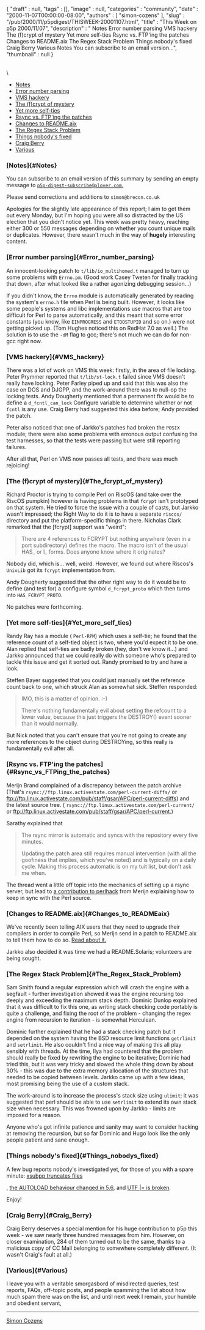 {
   "draft" : null,
   "tags" : [],
   "image" : null,
   "categories" : "community",
   "date" : "2000-11-07T00:00:00-08:00",
   "authors" : [
      "simon-cozens"
   ],
   "slug" : "/pub/2000/11/p5pdigest/THISWEEK-20001107.html",
   "title" : "This Week on p5p 2000/11/07",
   "description" : " Notes Error number parsing VMS hackery The (f)crypt of mystery Yet more self-ties Rsync vs. FTP'ing the patches Changes to README.aix The Regex Stack Problem Things nobody's fixed Craig Berry Various Notes You can subscribe to an email version...",
   "thumbnail" : null
}





\
\

-   [Notes](#Notes)
-   [Error number parsing](#Error_number_parsing)
-   [VMS hackery](#VMS_hackery)
-   [The (f)crypt of mystery](#The_fcrypt_of_mystery)
-   [Yet more self-ties](#Yet_more_self_ties)
-   [Rsync vs. FTP'ing the patches](#Rsync_vs_FTPing_the_patches)
-   [Changes to README.aix](#Changes_to_READMEaix)
-   [The Regex Stack Problem](#The_Regex_Stack_Problem)
-   [Things nobody's fixed](#Things_nobodys_fixed)
-   [Craig Berry](#Craig_Berry)
-   [Various](#Various)

### [Notes]{#Notes}

You can subscribe to an email version of this summary by sending an
empty message to
[`p5p-digest-subscribe@plover.com`.](mailto:p5p-digest-subscribe@plover.com)

Please send corrections and additions to `simon@brecon.co.uk`

Apologies for the slightly late appearance of this report; I aim to get
them out every Monday, but I'm hoping you were all so distracted by the
US election that you didn't notice yet. This week was pretty heavy,
reaching either 300 or 550 messages depending on whether you count
unique mails or duplicates. However, there wasn't much in the way of
**hugely** interesting content.

### [Error number parsing]{#Error_number_parsing}

An innocent-looking patch to `t/lib/io_multihomed.t` managed to turn up
some problems with `Errno.pm`. (Good work Casey Tweten for finally
tracking that down, after what looked like a rather agonizing debugging
session...)

If you didn't know, the `Errno` module is automatically generated by
reading the system's `errno.h` file when Perl is being built. However,
it looks like some people's systems and libc implementations use macros
that are too difficult for Perl to parse automatically, and this meant
that some error constants (you know, like `EINPROGRESS` and `ETOOSTUPID`
and so on.) were not getting picked up. (Tom Hughes noticed this on
RedHat 7.0 as well.) The solution is to use the `-dM` flag to gcc;
there's not much we can do for non-gcc right now.

### [VMS hackery]{#VMS_hackery}

There was a lot of work on VMS this week: firstly, in the area of file
locking. Peter Prymmer reported that `t/lib/st-lock.t` failed since VMS
doesn't really have locking. Peter Farley piped up and said that this
was also the case on DOS and DJGPP, and the work-around there was to
null-op the locking tests. Andy Dougherty mentioned that a permanent fix
would be to define a `d_fcntl_can_lock` Configure variable to determine
whether or not `fcntl` is any use. Craig Berry had suggested this idea
before; Andy provided the patch.

Peter also noticed that one of Jarkko's patches had broken the `POSIX`
module; there were also some problems with erronous output confusing the
test harnesses, so that the tests were passing but were still reporting
failures.

After all that, Perl on VMS now passes all tests, and there was much
rejoicing!

### [The (f)crypt of mystery]{#The_fcrypt_of_mystery}

Richard Proctor is trying to compile Perl on RiscOS (and take over the
RiscOS pumpkin) however is having problems in that `fcrypt` isn't
prototyped on that system. He tried to force the issue with a couple of
casts, but Jarkko wasn't impressed; the Right Way to do it is to have a
separate `riscos/` directory and put the platform-specific things in
there. Nicholas Clark remarked that the \[fcrypt\] support was "weird":

> There are 4 references to FCRYPT but nothing anywhere (even in a port
> subdirectory) defines the macro. The macro isn't of the usual HAS\_ or
> I\_ forms. Does anyone know where it originates?

Nobody did, which is... well, weird. However, we found out where
Riscos's `UnixLib` got its `fcrypt` implementation from.

Andy Dougherty suggested that the other right way to do it would be to
define (and test for) a configure symbol `d_fcrypt_proto` which then
turns into `HAS_FCRYPT_PROTO`.

No patches were forthcoming.

### [Yet more self-ties]{#Yet_more_self_ties}

Randy Ray has a module ( `Perl-RPM`) which uses a self-tie; he found
that the reference count of a self-tied object is two, where you'd
expect it to be one. Alan replied that self-ties are badly broken (hey,
don't we know it...) and Jarkko announced that we could really do with
someone who's prepared to tackle this issue and get it sorted out. Randy
promised to try and have a look.

Steffen Bayer suggested that you could just manually set the reference
count back to one, which struck Alan as somewhat sick. Steffen
responded:

> IMO, this is a matter of opinion. :-)
>
> There's nothing fundamentally evil about setting the refcount to a
> lower value, because this just triggers the DESTROY() event sooner
> than it would normally.

But Nick noted that you can't ensure that you're not going to create any
more references to the object during DESTROYing, so this really is
fundamentally evil after all.

### [Rsync vs. FTP'ing the patches]{#Rsync_vs_FTPing_the_patches}

Merijn Brand complained of a discrepancy between the patch archive
(That's `rsync://ftp.linux.activestate.com/perl-current-diffs/` or
<ftp://ftp.linux.activestate.com/pub/staff/gsar/APC/perl-current-diffs>)
and the latest source tree. (
`rsync://ftp.linux.activestate.com/perl-current/` or
<ftp://ftp.linux.activestate.com/pub/staff/gsar/APC/perl-current>.)

Sarathy explained that

> The rsync mirror is automatic and syncs with the repository every five
> minutes.
>
> Updating the patch area still requires manual intervention (with all
> the goofiness that implies, which you've noted) and is typically on a
> daily cycle. Making this process automatic is on my tuit list, but
> don't ask me when.

The thread went a little off topic into the mechanics of setting up a
rsync server, but lead to [a contribution to
perlhack](http://www.xray.mpe.mpg.de/mailing-lists/perl5-porters/2000-11/msg00073.html)
from Merijn explaining how to keep in sync with the Perl source.

### [Changes to README.aix]{#Changes_to_READMEaix}

We've recently been telling AIX users that they need to upgrade their
compilers in order to compile Perl, so Merijn send in a patch to
README.aix to tell them how to do so. [Read about
it.](http://www.xray.mpe.mpg.de/mailing-lists/perl5-porters/2000-11/msg00152.html)

Jarkko also decided it was time we had a README.Solaris; volunteers are
being sought.

### [The Regex Stack Problem]{#The_Regex_Stack_Problem}

Sam Smith found a regular expression which will crash the engine with a
segfault - further investigation showed it was the engine recursing too
deeply and exceeding the maximum stack depth. Dominic Dunlop explained
that it was difficult to fix this one, as writing stack checking code
portably is quite a challenge, and fixing the root of the problem -
changing the regex engine from recursion to iteration - is somewhat
Herculean.

Dominic further explained that he had a stack checking patch but it
depended on the system having the BSD resource limit functions
`getrlimit` and `setrlimit`. He also couldn't find a nice way of making
this all play sensibly with threads. At the time, Ilya had countered
that the problem should really be fixed by rewriting the engine to be
iterative; Dominic had tried this, but it was very tricky and slowed the
whole thing down by about 30% - this was due to the extra memory
allocation of the structures that needed to be copied between levels.
Jarkko came up with a few ideas, most promising being the use of a
custom stack.

The work-around is to increase the process's stack size using `ulimit`;
it was suggested that perl should be able to use `setrlimit` to extend
its own stack size when necessary. This was frowned upon by Jarkko -
limits are imposed for a reason.

Anyone who's got infinite patience and sanity may want to consider
hacking at removing the recursion, but so far Dominic and Hugo look like
the only people patient and sane enough.

### [Things nobody's fixed]{#Things_nobodys_fixed}

A few bug reports nobody's investigated yet, for those of you with a
spare minute: [xsubpp truncates
files](http://www.xray.mpe.mpg.de/mailing-lists/perl5-porters/2000-11/msg00043.html)

, [the AUTOLOAD behaviour changed in
5.6](http://www.xray.mpe.mpg.de/mailing-lists/perl5-porters/2000-11/msg00060.html),
and [UTF |= is
broken](http://www.xray.mpe.mpg.de/mailing-lists/perl5-porters/2000-11/msg00221.html).

Enjoy!

### [Craig Berry]{#Craig_Berry}

Craig Berry deserves a special mention for his huge contribution to p5p
this week - we saw nearly three hundred messages from him. However, on
closer examination, 284 of them turned out to be the same, thanks to a
malicious copy of CC Mail belonging to somewhere completely different.
(It wasn't Craig's fault at all.)

### [Various]{#Various}

I leave you with a veritable smorgasbord of misdirected queries, test
reports, FAQs, off-topic posts, and people spamming the list about how
much spam there was on the list, and until next week I remain, your
humble and obedient servant,

------------------------------------------------------------------------

[Simon Cozens](mailto:simon@brecon.co.uk)


